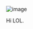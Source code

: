 ![image](https://us.123rf.com/450wm/shawnhempel/shawnhempel1903/shawnhempel190300111/121545419-retro-1980s-synthwave-glowing-neon-lights-plane-with-sun-and-city-skyline-3d-illustration.jpg?ver=6)

Hi LOL.
